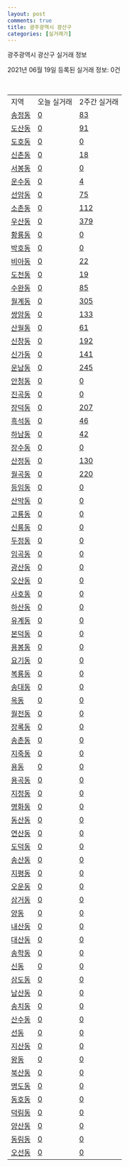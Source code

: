 ```yaml
---
layout: post
comments: true
title: 광주광역시 광산구
categories: [실거래가]
---
```


광주광역시 광산구 실거래 정보

2021년 06월 19일 등록된 실거래 정보: 0건

<script type="text/javascript">
  google.charts.load('current', {'packages':['corechart']});
  google.charts.setOnLoadCallback(drawChart);

  function drawChart() {
    var data = google.visualization.arrayToDataTable([['거래일', '매매', '전월세', '전매'], ['2021-02', 0, 22, 0], ['2021-03', 34, 94, 1], ['2021-04', 475, 392, 37], ['2021-05', 662, 508, 46], ['2021-06', 150, 185, 4]]);

    var options = {
      title: '최근 유형별 거래량 추이',
      legend: { position: 'bottom' }
    };

    var chart = new google.visualization.LineChart(document.getElementById('columnchart_material'));
    chart.draw(data, (options));
  }
</script>

<div id="columnchart_material" style="width: 450px; margin-left: -35px"></div>
<br>
<table class="sortable">
  <tr>
    <td>지역</td>
    <td>오늘 실거래</td>
    <td>2주간 실거래</td>
  </tr>

  
  <tr class="item">
    <td><a href="2920010100.html">송정동</a></td>
    <td><a href="2920010100.html">0</a></td>
    <td><a href="2920010100.html">83</a></td>
  </tr>
    

  <tr class="item">
    <td><a href="2920010200.html">도산동</a></td>
    <td><a href="2920010200.html">0</a></td>
    <td><a href="2920010200.html">91</a></td>
  </tr>
    

  <tr class="item">
    <td><a href="2920010300.html">도호동</a></td>
    <td><a href="2920010300.html">0</a></td>
    <td><a href="2920010300.html">0</a></td>
  </tr>
    

  <tr class="item">
    <td><a href="2920010400.html">신촌동</a></td>
    <td><a href="2920010400.html">0</a></td>
    <td><a href="2920010400.html">18</a></td>
  </tr>
    

  <tr class="item">
    <td><a href="2920010500.html">서봉동</a></td>
    <td><a href="2920010500.html">0</a></td>
    <td><a href="2920010500.html">0</a></td>
  </tr>
    

  <tr class="item">
    <td><a href="2920010600.html">운수동</a></td>
    <td><a href="2920010600.html">0</a></td>
    <td><a href="2920010600.html">4</a></td>
  </tr>
    

  <tr class="item">
    <td><a href="2920010700.html">선암동</a></td>
    <td><a href="2920010700.html">0</a></td>
    <td><a href="2920010700.html">75</a></td>
  </tr>
    

  <tr class="item">
    <td><a href="2920010800.html">소촌동</a></td>
    <td><a href="2920010800.html">0</a></td>
    <td><a href="2920010800.html">112</a></td>
  </tr>
    

  <tr class="item">
    <td><a href="2920010900.html">우산동</a></td>
    <td><a href="2920010900.html">0</a></td>
    <td><a href="2920010900.html">379</a></td>
  </tr>
    

  <tr class="item">
    <td><a href="2920011000.html">황룡동</a></td>
    <td><a href="2920011000.html">0</a></td>
    <td><a href="2920011000.html">0</a></td>
  </tr>
    

  <tr class="item">
    <td><a href="2920011100.html">박호동</a></td>
    <td><a href="2920011100.html">0</a></td>
    <td><a href="2920011100.html">0</a></td>
  </tr>
    

  <tr class="item">
    <td><a href="2920011200.html">비아동</a></td>
    <td><a href="2920011200.html">0</a></td>
    <td><a href="2920011200.html">22</a></td>
  </tr>
    

  <tr class="item">
    <td><a href="2920011300.html">도천동</a></td>
    <td><a href="2920011300.html">0</a></td>
    <td><a href="2920011300.html">19</a></td>
  </tr>
    

  <tr class="item">
    <td><a href="2920011400.html">수완동</a></td>
    <td><a href="2920011400.html">0</a></td>
    <td><a href="2920011400.html">85</a></td>
  </tr>
    

  <tr class="item">
    <td><a href="2920011500.html">월계동</a></td>
    <td><a href="2920011500.html">0</a></td>
    <td><a href="2920011500.html">305</a></td>
  </tr>
    

  <tr class="item">
    <td><a href="2920011600.html">쌍암동</a></td>
    <td><a href="2920011600.html">0</a></td>
    <td><a href="2920011600.html">133</a></td>
  </tr>
    

  <tr class="item">
    <td><a href="2920011700.html">산월동</a></td>
    <td><a href="2920011700.html">0</a></td>
    <td><a href="2920011700.html">61</a></td>
  </tr>
    

  <tr class="item">
    <td><a href="2920011800.html">신창동</a></td>
    <td><a href="2920011800.html">0</a></td>
    <td><a href="2920011800.html">192</a></td>
  </tr>
    

  <tr class="item">
    <td><a href="2920011900.html">신가동</a></td>
    <td><a href="2920011900.html">0</a></td>
    <td><a href="2920011900.html">141</a></td>
  </tr>
    

  <tr class="item">
    <td><a href="2920012000.html">운남동</a></td>
    <td><a href="2920012000.html">0</a></td>
    <td><a href="2920012000.html">245</a></td>
  </tr>
    

  <tr class="item">
    <td><a href="2920012100.html">안청동</a></td>
    <td><a href="2920012100.html">0</a></td>
    <td><a href="2920012100.html">0</a></td>
  </tr>
    

  <tr class="item">
    <td><a href="2920012200.html">진곡동</a></td>
    <td><a href="2920012200.html">0</a></td>
    <td><a href="2920012200.html">0</a></td>
  </tr>
    

  <tr class="item">
    <td><a href="2920012300.html">장덕동</a></td>
    <td><a href="2920012300.html">0</a></td>
    <td><a href="2920012300.html">207</a></td>
  </tr>
    

  <tr class="item">
    <td><a href="2920012400.html">흑석동</a></td>
    <td><a href="2920012400.html">0</a></td>
    <td><a href="2920012400.html">46</a></td>
  </tr>
    

  <tr class="item">
    <td><a href="2920012500.html">하남동</a></td>
    <td><a href="2920012500.html">0</a></td>
    <td><a href="2920012500.html">42</a></td>
  </tr>
    

  <tr class="item">
    <td><a href="2920012600.html">장수동</a></td>
    <td><a href="2920012600.html">0</a></td>
    <td><a href="2920012600.html">0</a></td>
  </tr>
    

  <tr class="item">
    <td><a href="2920012700.html">산정동</a></td>
    <td><a href="2920012700.html">0</a></td>
    <td><a href="2920012700.html">130</a></td>
  </tr>
    

  <tr class="item">
    <td><a href="2920012800.html">월곡동</a></td>
    <td><a href="2920012800.html">0</a></td>
    <td><a href="2920012800.html">220</a></td>
  </tr>
    

  <tr class="item">
    <td><a href="2920012900.html">등임동</a></td>
    <td><a href="2920012900.html">0</a></td>
    <td><a href="2920012900.html">0</a></td>
  </tr>
    

  <tr class="item">
    <td><a href="2920013000.html">산막동</a></td>
    <td><a href="2920013000.html">0</a></td>
    <td><a href="2920013000.html">0</a></td>
  </tr>
    

  <tr class="item">
    <td><a href="2920013100.html">고룡동</a></td>
    <td><a href="2920013100.html">0</a></td>
    <td><a href="2920013100.html">0</a></td>
  </tr>
    

  <tr class="item">
    <td><a href="2920013200.html">신룡동</a></td>
    <td><a href="2920013200.html">0</a></td>
    <td><a href="2920013200.html">0</a></td>
  </tr>
    

  <tr class="item">
    <td><a href="2920013300.html">두정동</a></td>
    <td><a href="2920013300.html">0</a></td>
    <td><a href="2920013300.html">0</a></td>
  </tr>
    

  <tr class="item">
    <td><a href="2920013400.html">임곡동</a></td>
    <td><a href="2920013400.html">0</a></td>
    <td><a href="2920013400.html">0</a></td>
  </tr>
    

  <tr class="item">
    <td><a href="2920013500.html">광산동</a></td>
    <td><a href="2920013500.html">0</a></td>
    <td><a href="2920013500.html">0</a></td>
  </tr>
    

  <tr class="item">
    <td><a href="2920013600.html">오산동</a></td>
    <td><a href="2920013600.html">0</a></td>
    <td><a href="2920013600.html">0</a></td>
  </tr>
    

  <tr class="item">
    <td><a href="2920013700.html">사호동</a></td>
    <td><a href="2920013700.html">0</a></td>
    <td><a href="2920013700.html">0</a></td>
  </tr>
    

  <tr class="item">
    <td><a href="2920013800.html">하산동</a></td>
    <td><a href="2920013800.html">0</a></td>
    <td><a href="2920013800.html">0</a></td>
  </tr>
    

  <tr class="item">
    <td><a href="2920013900.html">유계동</a></td>
    <td><a href="2920013900.html">0</a></td>
    <td><a href="2920013900.html">0</a></td>
  </tr>
    

  <tr class="item">
    <td><a href="2920014000.html">본덕동</a></td>
    <td><a href="2920014000.html">0</a></td>
    <td><a href="2920014000.html">0</a></td>
  </tr>
    

  <tr class="item">
    <td><a href="2920014100.html">용봉동</a></td>
    <td><a href="2920014100.html">0</a></td>
    <td><a href="2920014100.html">0</a></td>
  </tr>
    

  <tr class="item">
    <td><a href="2920014200.html">요기동</a></td>
    <td><a href="2920014200.html">0</a></td>
    <td><a href="2920014200.html">0</a></td>
  </tr>
    

  <tr class="item">
    <td><a href="2920014300.html">복룡동</a></td>
    <td><a href="2920014300.html">0</a></td>
    <td><a href="2920014300.html">0</a></td>
  </tr>
    

  <tr class="item">
    <td><a href="2920014400.html">송대동</a></td>
    <td><a href="2920014400.html">0</a></td>
    <td><a href="2920014400.html">0</a></td>
  </tr>
    

  <tr class="item">
    <td><a href="2920014500.html">옥동</a></td>
    <td><a href="2920014500.html">0</a></td>
    <td><a href="2920014500.html">0</a></td>
  </tr>
    

  <tr class="item">
    <td><a href="2920014600.html">월전동</a></td>
    <td><a href="2920014600.html">0</a></td>
    <td><a href="2920014600.html">0</a></td>
  </tr>
    

  <tr class="item">
    <td><a href="2920014700.html">장록동</a></td>
    <td><a href="2920014700.html">0</a></td>
    <td><a href="2920014700.html">0</a></td>
  </tr>
    

  <tr class="item">
    <td><a href="2920014800.html">송촌동</a></td>
    <td><a href="2920014800.html">0</a></td>
    <td><a href="2920014800.html">0</a></td>
  </tr>
    

  <tr class="item">
    <td><a href="2920014900.html">지죽동</a></td>
    <td><a href="2920014900.html">0</a></td>
    <td><a href="2920014900.html">0</a></td>
  </tr>
    

  <tr class="item">
    <td><a href="2920015000.html">용동</a></td>
    <td><a href="2920015000.html">0</a></td>
    <td><a href="2920015000.html">0</a></td>
  </tr>
    

  <tr class="item">
    <td><a href="2920015100.html">용곡동</a></td>
    <td><a href="2920015100.html">0</a></td>
    <td><a href="2920015100.html">0</a></td>
  </tr>
    

  <tr class="item">
    <td><a href="2920015200.html">지정동</a></td>
    <td><a href="2920015200.html">0</a></td>
    <td><a href="2920015200.html">0</a></td>
  </tr>
    

  <tr class="item">
    <td><a href="2920015300.html">명화동</a></td>
    <td><a href="2920015300.html">0</a></td>
    <td><a href="2920015300.html">0</a></td>
  </tr>
    

  <tr class="item">
    <td><a href="2920015400.html">동산동</a></td>
    <td><a href="2920015400.html">0</a></td>
    <td><a href="2920015400.html">0</a></td>
  </tr>
    

  <tr class="item">
    <td><a href="2920015500.html">연산동</a></td>
    <td><a href="2920015500.html">0</a></td>
    <td><a href="2920015500.html">0</a></td>
  </tr>
    

  <tr class="item">
    <td><a href="2920015600.html">도덕동</a></td>
    <td><a href="2920015600.html">0</a></td>
    <td><a href="2920015600.html">0</a></td>
  </tr>
    

  <tr class="item">
    <td><a href="2920015700.html">송산동</a></td>
    <td><a href="2920015700.html">0</a></td>
    <td><a href="2920015700.html">0</a></td>
  </tr>
    

  <tr class="item">
    <td><a href="2920015800.html">지평동</a></td>
    <td><a href="2920015800.html">0</a></td>
    <td><a href="2920015800.html">0</a></td>
  </tr>
    

  <tr class="item">
    <td><a href="2920015900.html">오운동</a></td>
    <td><a href="2920015900.html">0</a></td>
    <td><a href="2920015900.html">0</a></td>
  </tr>
    

  <tr class="item">
    <td><a href="2920016000.html">삼거동</a></td>
    <td><a href="2920016000.html">0</a></td>
    <td><a href="2920016000.html">0</a></td>
  </tr>
    

  <tr class="item">
    <td><a href="2920016100.html">양동</a></td>
    <td><a href="2920016100.html">0</a></td>
    <td><a href="2920016100.html">0</a></td>
  </tr>
    

  <tr class="item">
    <td><a href="2920016200.html">내산동</a></td>
    <td><a href="2920016200.html">0</a></td>
    <td><a href="2920016200.html">0</a></td>
  </tr>
    

  <tr class="item">
    <td><a href="2920016300.html">대산동</a></td>
    <td><a href="2920016300.html">0</a></td>
    <td><a href="2920016300.html">0</a></td>
  </tr>
    

  <tr class="item">
    <td><a href="2920016400.html">송학동</a></td>
    <td><a href="2920016400.html">0</a></td>
    <td><a href="2920016400.html">0</a></td>
  </tr>
    

  <tr class="item">
    <td><a href="2920016500.html">신동</a></td>
    <td><a href="2920016500.html">0</a></td>
    <td><a href="2920016500.html">0</a></td>
  </tr>
    

  <tr class="item">
    <td><a href="2920016600.html">삼도동</a></td>
    <td><a href="2920016600.html">0</a></td>
    <td><a href="2920016600.html">0</a></td>
  </tr>
    

  <tr class="item">
    <td><a href="2920016700.html">남산동</a></td>
    <td><a href="2920016700.html">0</a></td>
    <td><a href="2920016700.html">0</a></td>
  </tr>
    

  <tr class="item">
    <td><a href="2920016800.html">송치동</a></td>
    <td><a href="2920016800.html">0</a></td>
    <td><a href="2920016800.html">0</a></td>
  </tr>
    

  <tr class="item">
    <td><a href="2920016900.html">산수동</a></td>
    <td><a href="2920016900.html">0</a></td>
    <td><a href="2920016900.html">0</a></td>
  </tr>
    

  <tr class="item">
    <td><a href="2920017000.html">선동</a></td>
    <td><a href="2920017000.html">0</a></td>
    <td><a href="2920017000.html">0</a></td>
  </tr>
    

  <tr class="item">
    <td><a href="2920017100.html">지산동</a></td>
    <td><a href="2920017100.html">0</a></td>
    <td><a href="2920017100.html">0</a></td>
  </tr>
    

  <tr class="item">
    <td><a href="2920017200.html">왕동</a></td>
    <td><a href="2920017200.html">0</a></td>
    <td><a href="2920017200.html">0</a></td>
  </tr>
    

  <tr class="item">
    <td><a href="2920017300.html">북산동</a></td>
    <td><a href="2920017300.html">0</a></td>
    <td><a href="2920017300.html">0</a></td>
  </tr>
    

  <tr class="item">
    <td><a href="2920017400.html">명도동</a></td>
    <td><a href="2920017400.html">0</a></td>
    <td><a href="2920017400.html">0</a></td>
  </tr>
    

  <tr class="item">
    <td><a href="2920017500.html">동호동</a></td>
    <td><a href="2920017500.html">0</a></td>
    <td><a href="2920017500.html">0</a></td>
  </tr>
    

  <tr class="item">
    <td><a href="2920017600.html">덕림동</a></td>
    <td><a href="2920017600.html">0</a></td>
    <td><a href="2920017600.html">0</a></td>
  </tr>
    

  <tr class="item">
    <td><a href="2920017700.html">양산동</a></td>
    <td><a href="2920017700.html">0</a></td>
    <td><a href="2920017700.html">0</a></td>
  </tr>
    

  <tr class="item">
    <td><a href="2920017800.html">동림동</a></td>
    <td><a href="2920017800.html">0</a></td>
    <td><a href="2920017800.html">0</a></td>
  </tr>
    

  <tr class="item">
    <td><a href="2920020200.html">오선동</a></td>
    <td><a href="2920020200.html">0</a></td>
    <td><a href="2920020200.html">0</a></td>
  </tr>
    


</table>


    